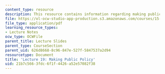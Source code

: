 ```yaml
---
content_type: resource
description: This resource contains information regarding making public policy.
file: https://ol-ocw-studio-app-production.s3.amazonaws.com/courses/15-031j-energy-decisions-markets-and-policies-spring-2012/21b7c5663fdc6f1f4426a52e57082f38_MIT15_031JS12_lec19.pdf
file_type: application/pdf
learning_resource_types:
- Lecture Notes
ocw_type: OCWFile
parent_title: Lecture Slides
parent_type: CourseSection
parent_uid: 626d8668-8c96-847e-527f-5847537a2d94
resourcetype: Document
title: 'Lecture 19: Making Public Policy'
uid: 21b7c566-3fdc-6f1f-4426-a52e57082f38
---
```

